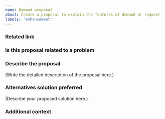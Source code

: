 ```yaml
---
name: Demand proposal
about: Create a proposal to explain the features of demand or request
labels: 'enhancement'
---
```


<!--
  Please note that the issue will be handled much faster if you spend time to prepare it.
  Please use this template and fill in as many fields below as you can.
-->

### Related link

<!-- 
  Where did this issue originate?
  Is there any related info managed by other tools, or noticeable documentation?
  Try to add some links to make it traceable.
-->

### Is this proposal related to a problem

<!--
  Provide a clear and concise description of what the problem is.
-->

### Describe the proposal

<!-- 
  Try to describe the demand in specific.
-->

(Write the detailed description of the proposal here.)

### Alternatives solution preferred

<!--
  Provide a clear and concise description of what you want to happen.
  Let us know about other solutions you've tried or researched.
-->

(Describe your proposed solution here.)

### Additional context

<!--
  Is this bug related to BFF or Backend?
  Is there anything else you can tell about the proposal?
-->
